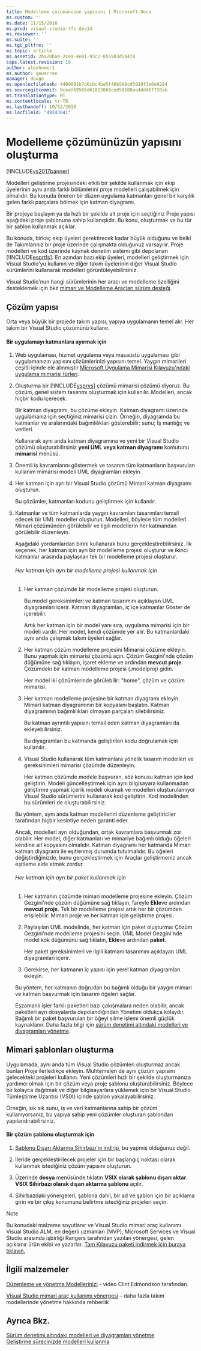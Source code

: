 ```yaml
---
title: Modelleme çözümünüzün yapısını | Microsoft Docs
ms.custom: ''
ms.date: 11/15/2016
ms.prod: visual-studio-tfs-dev14
ms.reviewer: ''
ms.suite: ''
ms.tgt_pltfrm: ''
ms.topic: article
ms.assetid: 2ba70ba4-2cea-4e01-93c2-055903d59470
caps.latest.revision: 16
author: alexhomer1
ms.author: gewarren
manager: douge
ms.openlocfilehash: 4409891b7d6cbc4be5f46b598cd5910f3e0e9284
ms.sourcegitcommit: 9ceaf69568d61023868ced59108ae4dd46f720ab
ms.translationtype: MT
ms.contentlocale: tr-TR
ms.lasthandoff: 10/12/2018
ms.locfileid: "49243041"
---
```

# <a name="structure-your-modeling-solution"></a>Modelleme çözümünüzün yapısını oluşturma
[!INCLUDE[vs2017banner](../includes/vs2017banner.md)]

Modelleri geliştirme projesindeki etkili bir şekilde kullanmak için ekip üyelerinin aynı anda farklı bölümlerini proje modelleri çalışabilmek için olmalıdır. Bu konuda öneren bir düzen uygulama katmanları genel bir karşılık gelen farklı parçalara bölmek için katman diyagramı.  
  
 Bir projeye başlayın ya da hızlı bir şekilde alt proje için seçtiğiniz Proje yapısı aşağıdaki proje şablonuna sahip kullanışlıdır. Bu konu, oluşturmak ve bu tür bir şablon kullanmak açıklar.  
  
 Bu konuda, birkaç ekip üyeleri gerektirecek kadar büyük olduğunu ve belki de Takımlarınız bir proje üzerinde çalışmakta olduğunuz varsayılır. Proje modelleri ve kod üzerinde kaynak denetim sistemi gibi depolanan [!INCLUDE[esprtfs](../includes/esprtfs-md.md)]. En azından bazı ekip üyeleri, modelleri geliştirmek için Visual Studio'yu kullanın ve diğer takım üyelerinin diğer Visual Studio sürümlerini kullanarak modelleri görüntüleyebilirsiniz.  
  
 Visual Studio'nun hangi sürümlerinin her aracı ve modelleme özelliğini desteklemek için bkz [mimari ve Modelleme Araçları sürüm desteği](../modeling/what-s-new-for-design-in-visual-studio.md#VersionSupport).  
  
## <a name="solution-structure"></a>Çözüm yapısı  
 Orta veya büyük bir projede takım yapısı, yapıya uygulamanın temel alır. Her takım bir Visual Studio çözümünü kullanır.  
  
#### <a name="to-divide-an-application-into-layers"></a>Bir uygulamayı katmanlara ayırmak için  
  
1.  Web uygulaması, hizmet uygulama veya masaüstü uygulaması gibi uygulamanızın yapısını çözümlerinizi yapısını temel. Yaygın mimarileri çeşitli içinde ele alınmıştır [Microsoft Uygulama Mimarisi Kılavuzu'ndaki uygulama mimarisi türleri](http://go.microsoft.com/fwlink/?LinkId=196681).  
  
2.  Oluşturma bir [!INCLUDE[vsprvs](../includes/vsprvs-md.md)] çözümü mimarisi çözümü diyoruz. Bu çözüm, genel sistem tasarımı oluşturmak için kullanılır. Modelleri, ancak hiçbir kodu içerecek.  
  
     Bir katman diyagramı, bu çözüme ekleyin. Katman diyagramı üzerinde uygulamanız için seçtiğiniz mimarisi çizin. Örneğin, diyagramda bu katmanlar ve aralarındaki bağımlılıkları gösterebilir: sunu; İş mantığı; ve verileri.  
  
     Kullanarak aynı anda katman diyagramına ve yeni bir Visual Studio çözümü oluşturabilirsiniz **yeni UML veya katman diyagramı** komutunu **mimarisi** menüsü.  
  
3.  Önemli iş kavramlarını göstermek ve tasarım tüm katmanların başvurulan kullanım mimarisi modeli UML diyagramları ekleyin.  
  
4.  Her katman için ayrı bir Visual Studio çözümü Mimari katman diyagramı oluşturun.  
  
     Bu çözümler, katmanları kodunu geliştirmek için kullanılır.  
  
5.  Katmanlar ve tüm katmanlarda yaygın kavramları tasarımları temsil edecek bir UML modeller oluşturun. Modelleri, böylece tüm modelleri Mimari çözümünden görülebilir ve ilgili modellerin her katmandan görülebilir düzenleyin.  
  
     Aşağıdaki yordamlardan birini kullanarak bunu gerçekleştirebilirsiniz. İlk seçenek, her katman için ayrı bir modelleme projesi oluşturur ve ikinci katmanlar arasında paylaşılan tek bir modelleme projesi oluşturur.  
  
    ###### <a name="to-use-a-separate-modeling-project-for-each-layer"></a>Her katman için ayrı bir modelleme projesi kullanmak için  
  
    1.  Her katman çözümde bir modelleme projesi oluşturun.  
  
         Bu model gereksinimleri ve katman tasarımını açıklayan UML diyagramları içerir. Katman diyagramları, iç içe katmanlar Göster de içerebilir.  
  
         Artık her katman için bir model yanı sıra, uygulama mimarisi için bir modeli vardır. Her model, kendi çözümde yer alır. Bu katmanlardaki aynı anda çalışmak takım üyeleri sağlar.  
  
    2.  Her katman çözüm modelleme projesini Mimarisi çözüme ekleyin. Bunu yapmak için mimarisi çözümü açın. Çözüm Gezgini'nde çözüm düğümüne sağ tıklayın, işaret ekleme ve ardından **mevcut proje**. Çözümdeki bir katman modelleme projesi (.modelproj) gidin.  
  
         Her model iki çözümlerinde görülebilir: "home", çözüm ve çözüm mimarisi.  
  
    3.  Her katman modelleme projesine bir katman diyagramı ekleyin. Mimari katman diyagramının bir kopyasını başlatın. Katman diyagramının bağımlılıkları olmayan parçaları silebilirsiniz.  
  
         Bu katman ayrıntılı yapısını temsil eden katman diyagramları da ekleyebilirsiniz.  
  
         Bu diyagramları bu katmanda geliştirilen kodu doğrulamak için kullanılır.  
  
    4.  Visual Studio kullanarak tüm katmanlara yönelik tasarım modelleri ve gereksinimleri mimarisi çözümde düzenleyin.  
  
         Her katman çözümde modele başvuran, söz konusu katman için kod geliştirin. Modeli güncelleştirmek için aynı bilgisayara kullanmadan geliştirme yapmak içerik modeli okumak ve modelleri oluşturulamıyor Visual Studio sürümlerini kullanarak kod geliştirin. Kod modelinden bu sürümleri de oluşturabilirsiniz.  
  
     Bu yöntem, aynı anda katman modellerini düzenleme geliştiriciler tarafından hiçbir kesintiye neden garanti eder.  
  
     Ancak, modelleri ayrı olduğundan, ortak kavramlara başvurmak zor olabilir. Her model, diğer katmanları ve mimariye bağımlı olduğu öğeleri kendine ait kopyasını olmalıdır. Katman diyagramı her katmanda Mimari katman diyagramı ile eşitlenmiş durumda tutulmalıdır. Bu öğeleri değiştirdiğinizde, bunu gerçekleştirmek için Araçlar geliştirmeniz ancak eşitleme elde etmek zordur.  
  
    ###### <a name="to-use-a-separate-package-for-each-layer"></a>Her katman için ayrı bir paket kullanmak için  
  
    1.  Her katmanın çözümde mimari modelleme projesine ekleyin. Çözüm Gezgini'nde çözüm düğümüne sağ tıklayın, fareyle **Ekle**ve ardından **mevcut proje**. Tek bir modelleme projesi artık her bir çözümden erişilebilir: Mimari proje ve her katman için geliştirme projesi.  
  
    2.  Paylaşılan UML modelinde, her katman için paket oluşturma: Çözüm Gezgini'nde modelleme projesini seçin. UML Model Gezgini'nde model kök düğümünü sağ tıklatın, **Ekle**ve ardından **paket**.  
  
         Her paket gereksinimleri ve ilgili katmanı tasarımını açıklayan UML diyagramları içerir.  
  
    3.  Gerekirse, her katmanın iç yapısı için yerel katman diyagramları ekleyin.  
  
     Bu yöntem, her katmanın doğrudan bu bağımlı olduğu bir yaygın mimari ve katman başvurmak için tasarım öğeleri sağlar.  
  
     Eşzamanlı işler farklı paketleri bazı çakışmalara neden olabilir, ancak paketleri ayrı dosyalarda depolandığından Yönetimi oldukça kolaydır. Bağımlı bir paket başvurulan bir öğeyi silme işlemi önemli güçlük kaynaklanır. Daha fazla bilgi için [sürüm denetimi altındaki modelleri ve diyagramları yönetme](../modeling/manage-models-and-diagrams-under-version-control.md).  
  
## <a name="creating-architecture-templates"></a>Mimari şablonları oluşturma  
 Uygulamada, aynı anda tüm Visual Studio çözümleri oluşturmaz ancak bunları Proje ilerledikçe ekleyin. Muhtemelen de aynı çözüm yapısını gelecekteki projeleri kullanın.  Yeni çözümleri hızlı bir şekilde oluşturmanıza yardımcı olmak için bir çözüm veya proje şablonu oluşturabilirsiniz. Böylece bir kolayca dağıtmak ve diğer bilgisayarlara yüklemek için bir Visual Studio Tümleştirme Uzantısı (VSIX) içinde şablon yakalayabilirsiniz.  
  
 Örneğin, sık sık sunu, iş ve veri katmanlarına sahip bir çözüm kullanıyorsanız, bu yapıya sahip yeni çözümler oluşturan şablondan yapılandırabilirsiniz.  
  
#### <a name="to-create-a-solution-template"></a>Bir çözüm şablonu oluşturmak için  
  
1.  [Şablonu Dışarı Aktarma Sihirbazı'nı indirip](http://go.microsoft.com/fwlink/?LinkId=196686), bu yapmış olduğunuz değil.  
  
2.  İleride gerçekleştirilecek projeler için bir başlangıç noktası olarak kullanmak istediğiniz çözüm yapısını oluşturun.  
  
3.  Üzerinde **dosya** menüsünde tıklatın **VSIX olarak şablonu dışarı aktar**. **VSIX Sihirbazı olarak dışarı aktarma şablonu** açılır.  
  
4.  Sihirbazdaki yönergeleri, şablona dahil, bir ad ve şablon için bir açıklama girin ve bir çıkış konumunu belirtme istediğiniz projeleri seçin.  
  
> [!NOTE]
>  Bu konudaki malzeme soyutlanır ve Visual Studio mimari araç kullanımı Visual Studio ALM, en değerli uzmanları (MVP), Microsoft Services ve Visual Studio arasında işbirliği Rangers tarafından yazılan yönergesi, gelen açıklanır ürün ekibi ve yazarlar. [Tam Kılavuzu paketi indirmek için buraya tıklayın.](http://go.microsoft.com/fwlink/?LinkID=191984)  
  
## <a name="related-materials"></a>İlgili malzemeler  
 [Düzenleme ve yönetme Modellerinizi](http://channel9.msdn.com/posts/clinted/UML-with-VS-2010-Part-9-Organizing-and-Managing-Your-Models/) - video Clint Edmondson tarafından.  
  
 [Visual Studio mimari araç kullanımı yönergesi](../modeling/visual-studio-architecture-tooling-guidance.md) – daha fazla takım modellerinde yönetme hakkında rehberlik  
  
## <a name="see-also"></a>Ayrıca Bkz.  
 [Sürüm denetimi altındaki modelleri ve diyagramları yönetme](../modeling/manage-models-and-diagrams-under-version-control.md)   
 [Geliştirme sürecinizde modelleri kullanma](../modeling/use-models-in-your-development-process.md)



